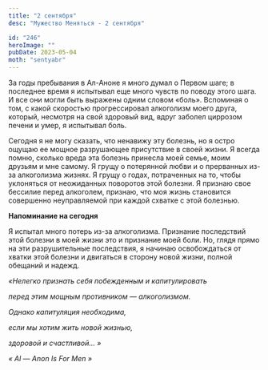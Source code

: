 ```yaml
---
title: "2 сентября"
desc: "Мужество Меняться - 2 сентября"

id: "246"
heroImage: ""
pubDate: 2023-05-04
moth: "sentyabr"
---
```


За годы пребывания в Ал-Аноне я много думал о Первом шаге; в последнее время я
испытывал еще много чувств по поводу этого шага. И все они могли быть выражены
одним словом «боль». Вспоминая о том, с какой скоростью прогрессировал
алкоголизм моего друга, который, несмотря на свой здоровый вид, вдруг заболел
циррозом печени и умер, я испытывал боль.

Сегодня я не могу сказать, что ненавижу эту болезнь, но я остро ощущаю ее
мощное разрушающее присутствие в своей жизни. Я всегда помню, сколько вреда
эта болезнь принесла моей семье, моим друзьям и мне самому. Я грущу о
потерянной любви и о прерванных из-за алкоголизма жизнях. Я грущу о годах,
потраченных на то, чтобы уклоняться от неожиданных поворотов этой болезни. Я
признаю свое бессилие перед алкоголем, признаю, что моя жизнь становится
совершенно неуправляемой при каждой схватке с этой болезнью.

**Напоминание на сегодня**

Я испытал много потерь из-за алкоголизма. Признание последствий этой болезни в
моей жизни это и признание моей боли. Но, глядя прямо на эти разрушительные
последствия, я начинаю освобождаться от хватки этой болезни и двигаться в
сторону новой жизни, полной обещаний и надежд.

_«Нелегко признать себя побежденным и капитулировать_

_перед этим мощным противником — алкоголизмом._

_Однако капитуляция необходима,_

_если мы хотим жить новой жизнью,_

_здоровой и счастливой… »_

_«_ _Al_ _—_ _Anon_ _Is_ _For_ _Men_ _»_
